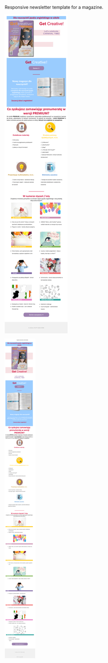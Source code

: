 Responsive newsletter template for a magazine.

![alt text](./image1.png "template 1")

![alt text](./image2.png "template 2")